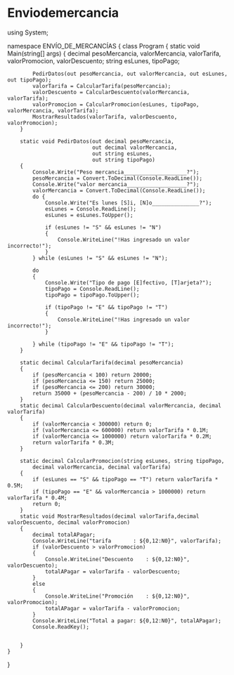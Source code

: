 # Enviodemercancia

using System;

namespace ENVÍO_DE_MERCANCÍAS
{
    class Program
    {
        static void Main(string[] args)
        {
            decimal pesoMercancia, valorMercancia, valorTarifa,
                valorPromocion, valorDescuento;
            string esLunes, tipoPago;

            PedirDatos(out pesoMercancia, out valorMercancia, out esLunes, out tipoPago);
            valorTarifa = CalcularTarifa(pesoMercancia);
            valorDescuento = CalcularDescuento(valorMercancia, valorTarifa);
            valorPromocion = CalcularPromocion(esLunes, tipoPago, valorMercancia, valorTarifa);
            MostrarResultados(valorTarifa, valorDescuento, valorPromocion);
        }

        static void PedirDatos(out decimal pesoMercancia,
                               out decimal valorMercancia,
                               out string esLunes,
                               out string tipoPago)
        {
            Console.Write("Peso mercancia____________________?");
            pesoMercancia = Convert.ToDecimal(Console.ReadLine());
            Console.Write("valor mercancia___________________?");
            valorMercancia = Convert.ToDecimal(Console.ReadLine());
            do {
                Console.Write("Es lunes [S]i, [N]o_______________?");
                esLunes = Console.ReadLine();
                esLunes = esLunes.ToUpper();

                if (esLunes != "S" && esLunes != "N")
                {
                    Console.WriteLine("!Has ingresado un valor incorrecto!");
                }
            } while (esLunes != "S" && esLunes != "N");

            do
            {
                Console.Write("Tipo de pago [E]fectivo, [T]arjeta?");
                tipoPago = Console.ReadLine();
                tipoPago = tipoPago.ToUpper();

                if (tipoPago != "E" && tipoPago != "T")
                {
                    Console.WriteLine("!Has ingresado un valor incorrecto!");
                }

            } while (tipoPago != "E" && tipoPago != "T");
        }

        static decimal CalcularTarifa(decimal pesoMercancia)
        {
            if (pesoMercancia < 100) return 20000;
            if (pesoMercancia <= 150) return 25000;
            if (pesoMercancia <= 200) return 30000;
            return 35000 + (pesoMercancia - 200) / 10 * 2000;
        }
        static decimal CalcularDescuento(decimal valorMercancia, decimal valorTarifa)
        {
            if (valorMercancia < 300000) return 0;
            if (valorMercancia <= 600000) return valorTarifa * 0.1M;
            if (valorMercancia <= 1000000) return valorTarifa * 0.2M;
            return valorTarifa * 0.3M;
        }

        static decimal CalcularPromocion(string esLunes, string tipoPago, 
            decimal valorMercancia, decimal valorTarifa)
        {
            if (esLunes == "S" && tipoPago == "T") return valorTarifa * 0.5M;
            if (tipoPago == "E" && valorMercancia > 1000000) return valorTarifa * 0.4M;
            return 0;
        }
        static void MostrarResultados(decimal valorTarifa,decimal valorDescuento, decimal valorPromocion)
        {
            decimal totalAPagar;
            Console.WriteLine("tarifa       : ${0,12:N0}", valorTarifa);
            if (valorDescuento > valorPromocion)
            {
                Console.WriteLine("Descuento    : ${0,12:N0}", valorDescuento);
                totalAPagar = valorTarifa - valorDescuento;
            }
            else
            { 
                Console.WriteLine("Promoción    : ${0,12:N0}", valorPromocion);
                totalAPagar = valorTarifa - valorPromocion;
            }
            Console.WriteLine("Total a pagar: ${0,12:N0}", totalAPagar);
            Console.ReadKey();
           

        }
    }
}
